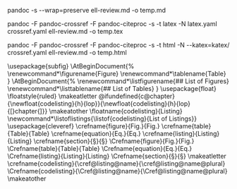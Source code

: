 pandoc -s --wrap=preserve ell-review.md -o temp.md

pandoc -F pandoc-crossref -F pandoc-citeproc -s -t latex -N latex.yaml crossref.yaml ell-review.md -o temp.tex

pandoc -F pandoc-crossref -F pandoc-citeproc -s -t html -N --katex=katex/ crossref.yaml ell-review.md -o temp.html


\usepackage{subfig}
\AtBeginDocument{%
\renewcommand*\figurename{Figure}
\renewcommand*\tablename{Table}
}
\AtBeginDocument{%
\renewcommand*\listfigurename{\#\#
List of Figures}
\renewcommand*\listtablename{\#\#
List of Tables}
}
\usepackage{float}
\floatstyle{ruled}
\makeatletter
\@ifundefined{c@chapter}{\newfloat{codelisting}{h}{lop}}{\newfloat{codelisting}{h}{lop}{[}chapter{]}}
\makeatother
\floatname{codelisting}{Listing}
\newcommand*\listoflistings{\listof{codelisting}{List
of Listings}}
\usepackage{cleveref}
\crefname{figure}{Fig.}{Fig.}
\crefname{table}{Table}{Table}
\crefname{equation}{Eq.}{Eq.}
\crefname{listing}{Listing}{Listing}
\crefname{section}{§}{§}
\Crefname{figure}{Fig.}{Fig.}
\Crefname{table}{Table}{Table}
\Crefname{equation}{Eq.}{Eq.}
\Crefname{listing}{Listing}{Listing}
\Crefname{section}{§}{§}
\makeatletter
\crefname{codelisting}{\cref@listing@name}{\cref@listing@name@plural}
\Crefname{codelisting}{\Cref@listing@name}{\Cref@listing@name@plural}
\makeatother
